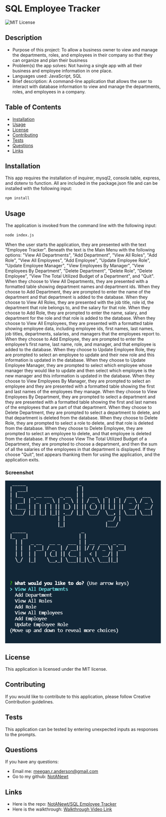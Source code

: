 # SQL Employee Tracker

![MIT License](https://img.shields.io/badge/license-MIT-green)

## Description

- Purpose of this project: To allow a business owner to view and manage the departments, roles, and employees in their company so that they can organize and plan their business
- Problem(s) the app solves: Not having a single app with all their business and employee information in one place.
- Languages used: JavaScript, SQL
- Brief description: A command-line application that allows the user to interact with database information to view and manage the departments, roles, and employees in a company.

## Table of Contents

- [Installation](#installation)
- [Usage](#usage)
- [License](#license)
- [Contributing](#contributing)
- [Tests](#tests)
- [Questions](#questions)
- [Links](#links)

## Installation

This app requires the installation of inquirer, mysql2, console.table, express, and dotenv to function. All are included in the package.json file and can be installed with the following input:

```bash
npm install
```

## Usage

The application is invoked from the command line with the following input:

```bash
node index.js
```

When the user starts the application, they are presented with the text "Employee Tracker". Beneath the text is the Main Menu with the following options: "View All Departments", "Add Department", "View All Roles", "Add Role", "View All Employees", "Add Employee", "Update Employee Role", "Update Employee Manager", "View Employees By Manager", "View Employees By Department", "Delete Department", "Delete Role", "Delete Employee", "View The Total Utilized Budget of a Department", and "Quit". When they choose to View All Departments, they are presented with a formatted table showing department names and department ids. When they choose to Add Department, they are prompted to enter the name of the department and that department is added to the database. When they choose to View All Roles, they are presented with the job title, role id, the department that role belongs to, and the salary for that role. When they choose to Add Role, they are prompted to enter the name, salary, and department for the role and that role is added to the database. When they choose to View All Employees, they are presented with a formatted table showing employee data, including employee ids, first names, last names, job titles, departments, salaries, and managers that the employees report to. When they choose to Add Employee, they are prompted to enter the employee’s first name, last name, role, and manager, and that employee is added to the database. When they choose to Update Employee Role, they are prompted to select an employee to update and their new role and this information is updated in the database. When they choose to Update Employee Manager, they are prompted to select which employee whose manager they would like to update and then select which employee is the new manager and this information is updated in the database. When they choose to View Employees By Manager, they are prompted to select an employee and they are presented with a formatted table showing the first and last names of the employees they manage. When they choose to View Employees By Department, they are prompted to select a department and they are presented with a formatted table showing the first and last names of the employees that are part of that department. When they choose to Delete Department, they are prompted to select a department to delete, and that department is deleted from the database. When they choose to Delete Role, they are prompted to select a role to delete, and that role is deleted from the database. When they choose to Delete Employee, they are prompted to select an employee to delete, and that employee is deleted from the database. If they choose View The Total Utilized Budget of a Department, they are prompted to choose a department, and then the sum of all the salaries of the employees in that department is displayed. If they choose "Quit", text appears thanking them for using the application, and the application exits.

### Screenshot

!["Screen shot of the main menu of the application.  The terminal has a dark blue background with white text. 'Employee Tracker' is written out in ASCII text. Beneath it is the main menu prompts."](./img/hw12_terminal_ss.PNG)

## License

This application is licensed under the MIT license.

## Contributing

If you would like to contribute to this application, please follow Creative Contribution guidelines.

## Tests

This application can be tested by entering unexpected inputs as responses to the prompts.

## Questions

If you have any questions:

- Email me: [meegan.r.anderson@gmail.com](mailto:meegan.r.anderson@gmail.com)
- Go to my github: [NotANewt](https://github.com/NotANewt)

## Links

- Here is the repo: [NotANewt/SQL Employee Tracker](https://www.github.com/NotANewt/hw12_sql_employee_tracker)
- Here is the walkthrough: [Walkthrough Video Link](https://drive.google.com/file/d/1oSujYGXvaIF7E6LM8NLM1sJqRhizYOkC/view)
